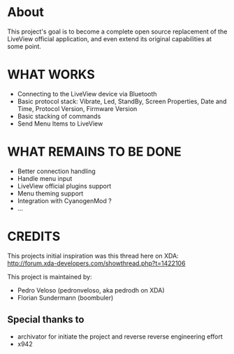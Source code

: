 # About #

This project's goal is to become a complete open source replacement of the LiveView official application, and even extend its original capabilities at some point.

# WHAT WORKS #

* Connecting to the LiveView device via Bluetooth
* Basic protocol stack: Vibrate, Led, StandBy, Screen Properties, Date and Time, Protocol Version, Firmware Version
* Basic stacking of commands
* Send Menu Items to LiveView

# WHAT REMAINS TO BE DONE #

* Better connection handling
* Handle menu input
* LiveView official plugins support
* Menu theming support
* Integration with CyanogenMod ?
* ...

# CREDITS #

This projects initial inspiration was this thread here on XDA: http://forum.xda-developers.com/showthread.php?t=1422106

This project is maintained by:

* Pedro Veloso (pedronveloso, aka pedrodh on XDA)
* Florian Sundermann (boombuler)

## Special thanks to ##

* archivator for initiate the project and reverse reverse engineering effort
* x942
